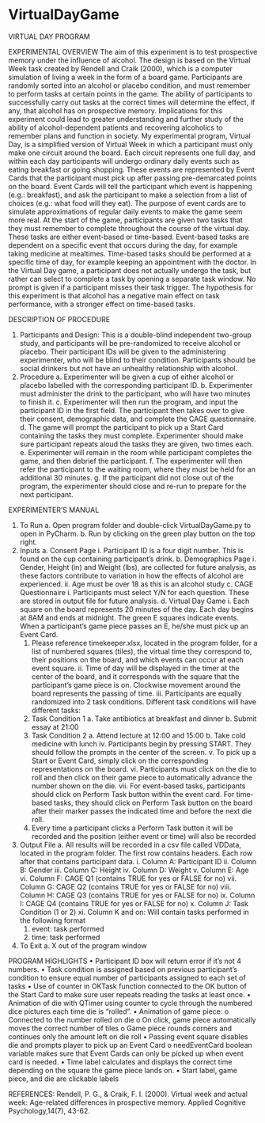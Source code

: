 # VirtualDayGame
VIRTUAL DAY PROGRAM

EXPERIMENTAL OVERVIEW
The aim of this experiment is to test prospective memory under the influence of alcohol. The design is based on the Virtual Week task created by Rendell and Craik (2000), which is a computer simulation of living a week in the form of a board game. Participants are randomly sorted into an alcohol or placebo condition, and must remember to perform tasks at certain points in the game. The ability of participants to successfully carry out tasks at the correct times will determine the effect, if any, that alcohol has on prospective memory. Implications for this experiment could lead to greater understanding and further study of the ability of alcohol-dependent patients and recovering alcoholics to remember plans and function in society.
My experimental program, Virtual Day, is a simplified version of Virtual Week in which a participant must only make one circuit around the board. Each circuit represents one full day, and within each day participants will undergo ordinary daily events such as eating breakfast or going shopping. These events are represented by Event Cards that the participant must pick up after passing pre-demarcated points on the board. Event Cards will tell the participant which event is happening (e.g.: breakfast), and ask the participant to make a selection from a list of choices (e.g.: what food will they eat). The purpose of event cards are to simulate approximations of regular daily events to make the game seem more real. 
At the start of the game, participants are given two tasks that they must remember to complete throughout the course of the virtual day. These tasks are either event-based or time-based. Event-based tasks are dependent on a specific event that occurs during the day, for example taking medicine at mealtimes. Time-based tasks should be performed at a specific time of day, for example keeping an appointment with the doctor. In the Virtual Day game, a participant does not actually undergo the task, but rather can select to complete a task by opening a separate task window. No prompt is given if a participant misses their task trigger.
The hypothesis for this experiment is that alcohol has a negative main effect on task performance, with a stronger effect on time-based tasks.

DESCRIPTION OF PROCEDURE
  1.	Participants and Design: This is a double-blind independent two-group study, and participants will be pre-randomized to receive alcohol or placebo. Their participant IDs will be given to the administering experimenter, who will be blind to their condition. Participants should be social drinkers but not have an unhealthy relationship with alcohol. 
  2.	Procedure
    a.	Experimenter will be given a cup of either alcohol or placebo labelled with the corresponding participant ID.
    b.	Experimenter must administer the drink to the participant, who will have two minutes to finish it.
    c.	Experimenter will then run the program, and input the participant ID in the first field. The participant then takes over to give their consent, demographic data, and complete the CAGE questionnaire.
    d.	The game will prompt the participant to pick up a Start Card containing the tasks they must complete. Experimenter should make sure participant repeats aloud the tasks they are given, two times each.
    e.	Experimenter will remain in the room while participant completes the game, and then debrief the participant.
    f.	The experimenter will then refer the participant to the waiting room, where they must be held for an additional 30 minutes.
    g.	If the participant did not close out of the program, the experimenter should close and re-run to prepare for the next participant. 

EXPERIMENTER’S MANUAL
  1.	To Run
    a.	Open program folder and double-click VirtualDayGame.py to open in PyCharm.
    b.	Run by clicking on the green play button on the top right.
  2.	Inputs
    a.	Consent Page
      i.	Participant ID is a four digit number. This is found on the cup containing participant’s drink.
    b.	Demographics Page
      i.	Gender, Height (in) and Weight (lbs), are collected for future analysis, as these factors contribute to variation in how the effects of alcohol are experienced.
      ii.	Age must be over 18 as this is an alcohol study
  c.	CAGE Questionnaire
      i.	Participants must select Y/N for each question. These are stored in output file for future analysis.
  d.	Virtual Day Game
      i.	Each square on the board represents 20 minutes of the day. Each day begins at 8AM and ends at midnight. The green E squares indicate events. When a participant’s game piece passes an E, he/she must pick up an Event Card.
        1.	Please reference timekeeper.xlsx, located in the program folder, for a list of numbered squares (tiles), the virtual time they correspond to, their positions on the board, and which events can occur at each event square. 
      ii.	Time of day will be displayed in the timer at the center of the board, and it corresponds with the square that the participant’s game piece is on. Clockwise movement around the board represents the passing of time.
      iii.	Participants are equally randomized into 2 task conditions. Different task conditions will have different tasks:
        1.	Task Condition 1
          a.	Take antibiotics at breakfast and dinner
          b.	Submit essay at 21:00
        2.	Task Condition 2
          a.	Attend lecture at 12:00 and 15:00
          b.	Take cold medicine with lunch
      iv.	Participants begin by pressing START. They should follow the prompts in the center of the screen.
      v.	To pick up a Start or Event Card, simply click on the corresponding representations on the board.
      vi.	Participants must click on the die to roll and then click on their game piece to automatically advance the number shown on the die.
      vii.	For event-based tasks, participants should click on Perform Task button within the event card. For time-based tasks, they should click on Perform Task button on the board after their marker passes the indicated time and before the next die roll.
        1.	Every time a participant clicks a Perform Task button it will be recorded and the position (either event or time) will also be recorded
  3.	Output File
    a.	All results will be recorded in a csv file called VDData, located in the program folder. The first row contains headers. Each row after that contains participant data.
      i.	Column A: Participant ID
      ii.	Column B: Gender
      iii.	Column C: Height
      iv.	Column D: Weight
      v.	Column E: Age
      vi.	Column F: CAGE Q1 (contains TRUE for yes or FALSE for no)
      vii.	Column G: CAGE Q2 (contains TRUE for yes or FALSE for no)
      viii.	Column H: CAGE Q3 (contains TRUE for yes or FALSE for no)
      ix.	Column I: CAGE Q4 (contains TRUE for yes or FALSE for no)
      x.	Column J: Task Condition (1 or 2)
      xi.	Column K and on: Will contain tasks performed in the following format
        1.	event: task performed
        2.	time: task performed
  4.	To Exit
    a.	X out of the program window

PROGRAM HIGHLIGHTS
•	Participant ID box will return error if it’s not 4 numbers.
•	Task condition is assigned based on previous participant’s condition to ensure equal number of participants assigned to each set of tasks
•	Use of counter in OKTask function connected to the OK button of the Start Card to make sure user repeats reading the tasks at least once.
•	Animation of die with QTimer using counter to cycle through the numbered dice pictures each time die is “rolled”.
•	Animation of game piece:
  o	Connected to the number rolled on die
  o	On click, game piece automatically moves the correct number of tiles
  o	Game piece rounds corners and continues only the amount left on die roll
•	Passing event square disables die and prompts player to pick up an Event Card
  o	needEventCard boolean variable makes sure that Event Cards can only be picked up when event card is needed.
•	Time label calculates and displays the correct time depending on the square the game piece lands on.
•	Start label, game piece, and die are clickable labels

REFERENCES:
Rendell, P. G., & Craik, F. I. (2000). Virtual week and actual week: Age-related differences in prospective memory. Applied Cognitive Psychology,14(7), 43-62.
